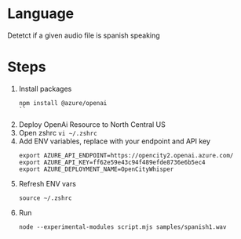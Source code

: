 # Language
 Detetct if a given audio file is spanish speaking
# Steps
1. Install packages
    ```
    npm install @azure/openai
    ``
2. Deploy OpenAi Resource to North Central US
3. Open zshrc
    ```vi ~/.zshrc```
4. Add ENV variables, replace with your endpoint and API key
    ```
    export AZURE_API_ENDPOINT=https://opencity2.openai.azure.com/
    export AZURE_API_KEY=ff62e59e43c94f489efde8736e6b5ec4
    export AZURE_DEPLOYMENT_NAME=OpenCityWhisper
    ```
5.  Refresh ENV vars
    ```
    source ~/.zshrc
    ```
6.  Run
    ```
    node --experimental-modules script.mjs samples/spanish1.wav
    ```